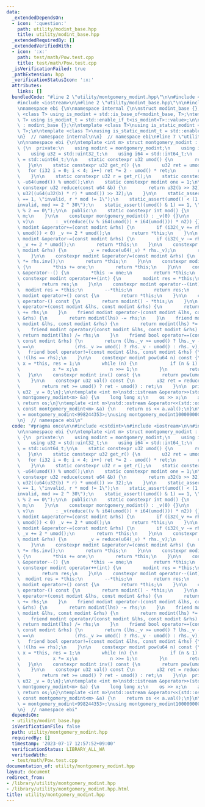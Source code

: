 ```yaml
---
data:
  _extendedDependsOn:
  - icon: ':question:'
    path: utility/modint_base.hpp
    title: utility/modint_base.hpp
  _extendedRequiredBy: []
  _extendedVerifiedWith:
  - icon: ':x:'
    path: test/math/Pow.test.cpp
    title: test/math/Pow.test.cpp
  _isVerificationFailed: true
  _pathExtension: hpp
  _verificationStatusIcon: ':x:'
  attributes:
    links: []
  bundledCode: "#line 2 \"utility/montgomery_modint.hpp\"\n\n#include <cstdint>\n\
    #include <iostream>\n\n#line 2 \"utility/modint_base.hpp\"\n\n#include <type_traits>\n\
    \nnamespace ebi {\n\nnamespace internal {\n\nstruct modint_base {};\n\ntemplate\
    \ <class T> using is_modint = std::is_base_of<modint_base, T>;\ntemplate <class\
    \ T> using is_modint_t = std::enable_if_t<is_modint<T>::value>;\n\nstruct static_modint_base\
    \ : modint_base {};\n\ntemplate <class T>\nusing is_static_modint = std::is_base_of<internal::static_modint_base,\
    \ T>;\n\ntemplate <class T>\nusing is_static_modint_t = std::enable_if_t<is_static_modint<T>::value>;\n\
    \n}  // namespace internal\n\n}  // namespace ebi\n#line 7 \"utility/montgomery_modint.hpp\"\
    \n\nnamespace ebi {\n\ntemplate <int m> struct montgomery_modint : internal::static_modint_base\
    \ {\n  private:\n    using modint = montgomery_modint;\n    using i32 = std::int32_t;\n\
    \    using u32 = std::uint32_t;\n    using i64 = std::int64_t;\n    using u64\
    \ = std::uint64_t;\n\n    static constexpr u32 umod() {\n        return m;\n \
    \   }\n\n    static constexpr u32 get_r() {\n        u32 ret = umod();\n     \
    \   for (i32 i = 0; i < 4; i++) ret *= 2 - umod() * ret;\n        return ret;\n\
    \    }\n\n    static constexpr u32 r = get_r();\n    static constexpr u32 n2 =\
    \ -u64(umod()) % umod();\n\n    static constexpr modint one = 1;\n\n    static\
    \ constexpr u32 reduce(const u64 &b) {\n        return u32(b >> 32) + umod() -\
    \ u32((u64(u32(b) * r) * umod()) >> 32);\n    }\n\n    static_assert(r * umod()\
    \ == 1, \"invalid, r * mod != 1\");\n    static_assert(umod() < (1 << 30), \"\
    invalid, mod >= 2 ^ 30\");\n    static_assert((umod() & 1) == 1, \"invalid, mod\
    \ % 2 == 0\");\n\n  public:\n    static constexpr int mod() {\n        return\
    \ m;\n    }\n\n    constexpr montgomery_modint() : _v(0) {}\n\n    constexpr montgomery_modint(i64\
    \ v)\n        : _v(reduce((v % i64(umod()) + i64(umod())) * n2)) {}\n\n    constexpr\
    \ modint &operator+=(const modint &rhs) {\n        if (i32(_v += rhs._v - 2 *\
    \ umod()) < 0) _v += 2 * umod();\n        return *this;\n    }\n\n    constexpr\
    \ modint &operator-=(const modint &rhs) {\n        if (i32(_v -= rhs._v) < 0)\
    \ _v += 2 * umod();\n        return *this;\n    }\n\n    constexpr modint &operator*=(const\
    \ modint &rhs) {\n        _v = reduce(u64(_v) * rhs._v);\n        return *this;\n\
    \    }\n\n    constexpr modint &operator/=(const modint &rhs) {\n        *this\
    \ *= rhs.inv();\n        return *this;\n    }\n\n    constexpr modint &operator++()\
    \ {\n        *this += one;\n        return *this;\n    }\n\n    constexpr modint\
    \ &operator--() {\n        *this -= one;\n        return *this;\n    }\n\n   \
    \ constexpr modint operator++(int) {\n        modint res = *this;\n        ++*this;\n\
    \        return res;\n    }\n\n    constexpr modint operator--(int) {\n      \
    \  modint res = *this;\n        --*this;\n        return res;\n    }\n\n    constexpr\
    \ modint operator+() const {\n        return *this;\n    }\n\n    constexpr modint\
    \ operator-() const {\n        return modint() - *this;\n    }\n\n    friend modint\
    \ operator+(const modint &lhs, const modint &rhs) {\n        return modint(lhs)\
    \ += rhs;\n    }\n    friend modint operator-(const modint &lhs, const modint\
    \ &rhs) {\n        return modint(lhs) -= rhs;\n    }\n    friend modint operator*(const\
    \ modint &lhs, const modint &rhs) {\n        return modint(lhs) *= rhs;\n    }\n\
    \    friend modint operator/(const modint &lhs, const modint &rhs) {\n       \
    \ return modint(lhs) /= rhs;\n    }\n    friend bool operator==(const modint &lhs,\
    \ const modint &rhs) {\n        return (lhs._v >= umod() ? lhs._v - umod() : lhs._v)\
    \ ==\n               (rhs._v >= umod() ? rhs._v - umod() : rhs._v);\n    }\n \
    \   friend bool operator!=(const modint &lhs, const modint &rhs) {\n        return\
    \ !(lhs == rhs);\n    }\n\n    constexpr modint pow(u64 n) const {\n        modint\
    \ x = *this, res = 1;\n        while (n) {\n            if (n & 1) res *= x;\n\
    \            x *= x;\n            n >>= 1;\n        }\n        return res;\n \
    \   }\n\n    constexpr modint inv() const {\n        return pow(umod() - 2);\n\
    \    }\n\n    constexpr u32 val() const {\n        u32 ret = reduce(i64(_v));\n\
    \        return ret >= umod() ? ret - umod() : ret;\n    }\n\n  private:\n   \
    \ u32 _v = 0;\n};\n\ntemplate <int m>\nstd::istream &operator>>(std::istream &os,\
    \ montgomery_modint<m> &a) {\n    long long x;\n    os >> x;\n    a = x;\n   \
    \ return os;\n}\ntemplate <int m>\nstd::ostream &operator<<(std::ostream &os,\
    \ const montgomery_modint<m> &a) {\n    return os << a.val();\n}\n\nusing montgomery_modint998244353\
    \ = montgomery_modint<998244353>;\nusing montgomery_modint1000000007 = montgomery_modint<1'000'000'007>;\n\
    \n}  // namespace ebi\n"
  code: "#pragma once\n\n#include <cstdint>\n#include <iostream>\n\n#include \"../utility/modint_base.hpp\"\
    \n\nnamespace ebi {\n\ntemplate <int m> struct montgomery_modint : internal::static_modint_base\
    \ {\n  private:\n    using modint = montgomery_modint;\n    using i32 = std::int32_t;\n\
    \    using u32 = std::uint32_t;\n    using i64 = std::int64_t;\n    using u64\
    \ = std::uint64_t;\n\n    static constexpr u32 umod() {\n        return m;\n \
    \   }\n\n    static constexpr u32 get_r() {\n        u32 ret = umod();\n     \
    \   for (i32 i = 0; i < 4; i++) ret *= 2 - umod() * ret;\n        return ret;\n\
    \    }\n\n    static constexpr u32 r = get_r();\n    static constexpr u32 n2 =\
    \ -u64(umod()) % umod();\n\n    static constexpr modint one = 1;\n\n    static\
    \ constexpr u32 reduce(const u64 &b) {\n        return u32(b >> 32) + umod() -\
    \ u32((u64(u32(b) * r) * umod()) >> 32);\n    }\n\n    static_assert(r * umod()\
    \ == 1, \"invalid, r * mod != 1\");\n    static_assert(umod() < (1 << 30), \"\
    invalid, mod >= 2 ^ 30\");\n    static_assert((umod() & 1) == 1, \"invalid, mod\
    \ % 2 == 0\");\n\n  public:\n    static constexpr int mod() {\n        return\
    \ m;\n    }\n\n    constexpr montgomery_modint() : _v(0) {}\n\n    constexpr montgomery_modint(i64\
    \ v)\n        : _v(reduce((v % i64(umod()) + i64(umod())) * n2)) {}\n\n    constexpr\
    \ modint &operator+=(const modint &rhs) {\n        if (i32(_v += rhs._v - 2 *\
    \ umod()) < 0) _v += 2 * umod();\n        return *this;\n    }\n\n    constexpr\
    \ modint &operator-=(const modint &rhs) {\n        if (i32(_v -= rhs._v) < 0)\
    \ _v += 2 * umod();\n        return *this;\n    }\n\n    constexpr modint &operator*=(const\
    \ modint &rhs) {\n        _v = reduce(u64(_v) * rhs._v);\n        return *this;\n\
    \    }\n\n    constexpr modint &operator/=(const modint &rhs) {\n        *this\
    \ *= rhs.inv();\n        return *this;\n    }\n\n    constexpr modint &operator++()\
    \ {\n        *this += one;\n        return *this;\n    }\n\n    constexpr modint\
    \ &operator--() {\n        *this -= one;\n        return *this;\n    }\n\n   \
    \ constexpr modint operator++(int) {\n        modint res = *this;\n        ++*this;\n\
    \        return res;\n    }\n\n    constexpr modint operator--(int) {\n      \
    \  modint res = *this;\n        --*this;\n        return res;\n    }\n\n    constexpr\
    \ modint operator+() const {\n        return *this;\n    }\n\n    constexpr modint\
    \ operator-() const {\n        return modint() - *this;\n    }\n\n    friend modint\
    \ operator+(const modint &lhs, const modint &rhs) {\n        return modint(lhs)\
    \ += rhs;\n    }\n    friend modint operator-(const modint &lhs, const modint\
    \ &rhs) {\n        return modint(lhs) -= rhs;\n    }\n    friend modint operator*(const\
    \ modint &lhs, const modint &rhs) {\n        return modint(lhs) *= rhs;\n    }\n\
    \    friend modint operator/(const modint &lhs, const modint &rhs) {\n       \
    \ return modint(lhs) /= rhs;\n    }\n    friend bool operator==(const modint &lhs,\
    \ const modint &rhs) {\n        return (lhs._v >= umod() ? lhs._v - umod() : lhs._v)\
    \ ==\n               (rhs._v >= umod() ? rhs._v - umod() : rhs._v);\n    }\n \
    \   friend bool operator!=(const modint &lhs, const modint &rhs) {\n        return\
    \ !(lhs == rhs);\n    }\n\n    constexpr modint pow(u64 n) const {\n        modint\
    \ x = *this, res = 1;\n        while (n) {\n            if (n & 1) res *= x;\n\
    \            x *= x;\n            n >>= 1;\n        }\n        return res;\n \
    \   }\n\n    constexpr modint inv() const {\n        return pow(umod() - 2);\n\
    \    }\n\n    constexpr u32 val() const {\n        u32 ret = reduce(i64(_v));\n\
    \        return ret >= umod() ? ret - umod() : ret;\n    }\n\n  private:\n   \
    \ u32 _v = 0;\n};\n\ntemplate <int m>\nstd::istream &operator>>(std::istream &os,\
    \ montgomery_modint<m> &a) {\n    long long x;\n    os >> x;\n    a = x;\n   \
    \ return os;\n}\ntemplate <int m>\nstd::ostream &operator<<(std::ostream &os,\
    \ const montgomery_modint<m> &a) {\n    return os << a.val();\n}\n\nusing montgomery_modint998244353\
    \ = montgomery_modint<998244353>;\nusing montgomery_modint1000000007 = montgomery_modint<1'000'000'007>;\n\
    \n}  // namespace ebi"
  dependsOn:
  - utility/modint_base.hpp
  isVerificationFile: false
  path: utility/montgomery_modint.hpp
  requiredBy: []
  timestamp: '2023-07-17 12:57:52+09:00'
  verificationStatus: LIBRARY_ALL_WA
  verifiedWith:
  - test/math/Pow.test.cpp
documentation_of: utility/montgomery_modint.hpp
layout: document
redirect_from:
- /library/utility/montgomery_modint.hpp
- /library/utility/montgomery_modint.hpp.html
title: utility/montgomery_modint.hpp
---
```

